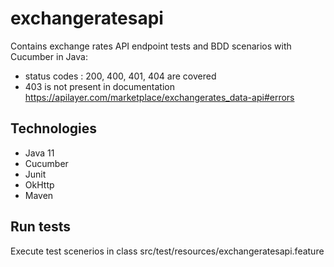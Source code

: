 # exchangeratesapi
Contains exchange rates API endpoint tests and BDD scenarios with Cucumber in Java:
  - status codes : 200, 400, 401, 404 are covered
  - 403 is not present in documentation https://apilayer.com/marketplace/exchangerates_data-api#errors
 
 

## Technologies
* Java 11
* Cucumber 
* Junit
* OkHttp
* Maven


## Run tests
Execute test scenerios in class src/test/resources/exchangeratesapi.feature
